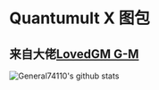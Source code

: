 # Quantumult X 图包

## 来自大佬[LovedGM G-M](https://github.com/LovedGM/)

![General74110's github stats](https://github-readme-stats.vercel.app/api?username=General74110&show_icons=true&theme=vue-dark)
